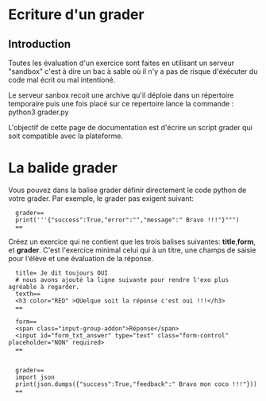 
# Ecriture d'un grader 

## Introduction 
Toutes les évaluation d'un exercice sont faites en utilisant un serveur "sandbox" c'est à dire un bac à sable
où il n'y a pas de risque d'éxécuter du code mal écrit ou mal intentioné.

Le serveur sanbox recoit une archive qu'il déploie dans un répertoire temporaire puis une fois placé sur ce repertoire
lance la commande : python3 grader.py

L'objectif de cette page de documentation est d'écrire un script grader qui soit compatible avec la plateforme.

# La balide grader

Vous pouvez dans la  balise grader définir directement le code python de votre grader. Par exemple,
le grader pas exigent suivant:

```
  grader==
  print('''{"success":True,"error":"","message":" Bravo !!!"}""")
  ==
```

Créez un exercice qui ne contient que les trois balises suivantes: **title**,**form**, et **grader**.
C'est l'exercice minimal celui qui à un titre, une champs de saisie pour l'élève et une évaluation de la réponse.

```
  title= Je dit toujours OUI
  # nous avons ajouté la ligne suivante pour rendre l'exo plus agréable à regarder.
  texth==
  <h3 color="RED" >QUelque soit la réponse c'est oui !!!</h3> 
  ==

  form==
  <span class="input-group-addon">Réponse</span>
  <input id="form_txt_answer" type="text" class="form-control" placeholder="NON" required>
  ==


  grader==
  import json
  print(json.dumps({"success":True,"feedback":" Bravo mon coco !!!"}))
  ==
```
